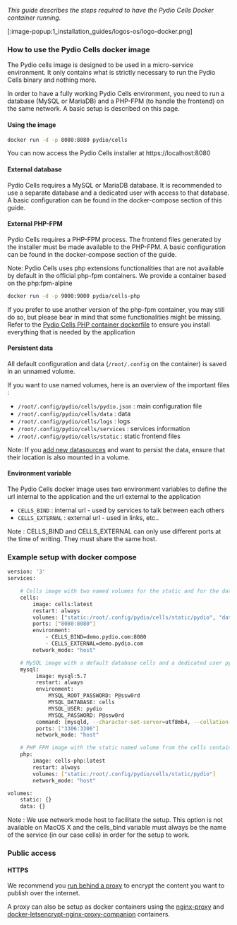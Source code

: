 _This guide describes the steps required to have the Pydio Cells Docker container running._

[:image-popup:1_installation_guides/logos-os/logo-docker.png]

### How to use the Pydio Cells docker image

The Pydio cells image is designed to be used in a micro-service environment. It only contains what is strictly necessary to run the Pydio Cells binary and nothing more.

In order to have a fully working Pydio Cells environment, you need to run a database (MySQL or MariaDB) and a PHP-FPM (to handle the frontend) on the same network. A basic setup is described on this page.

#### Using the image

```sh
docker run -d -p 8080:8080 pydio/cells
```

You can now access the Pydio Cells installer at https://localhost:8080

#### External database

Pydio Cells requires a MySQL or MariaDB database. It is recommended to use a separate database and a dedicated user with access to that database. A basic configuration can be found in the docker-compose section of this guide.

#### External PHP-FPM

Pydio Cells requires a PHP-FPM process. The frontend files generated by the installer must be made available to the PHP-FPM. A basic configuration can be found in the docker-compose section of the guide.

Note: Pydio Cells uses php extensions functionalities that are not available by default in the official php-fpm containers. We provide a container based on the php:fpm-alpine

```sh
docker run -d -p 9000:9000 pydio/cells-php
```

If you prefer to use another version of the php-fpm container, you may still do so, but please bear in mind that some functionalities might be missing. Refer to the [Pydio Cells PHP container dockerfile](https://github.com/pydio/cells/blob/master/tools/docker/cells-php/Dockerfile) to ensure you install everything that is needed by the application 

#### Persistent data

All default configuration and data (`/root/.config` on the container) is saved in an unnamed volume.

If you want to use named volumes, here is an overview of the important files :

- `/root/.config/pydio/cells/pydio.json` : main configuration file
- `/root/.config/pydio/cells/data` : data
- `/root/.config/pydio/cells/logs` : logs
- `/root/.config/pydio/cells/services` : services information
- `/root/.config/pydio/cells/static` : static frontend files

Note: If you [add new datasources](https://pydio.com/fr/docs/cells/v1/managing-datasources) and want to persist the data, ensure that their location is also mounted in a volume.

#### Environment variable

The Pydio Cells docker image uses two environment variables to define the url internal to the application and the url external to the application

- `CELLS_BIND` : internal url - used by services to talk between each others
- `CELLS_EXTERNAL` : external url - used in links, etc..

Note : CELLS_BIND and CELLS_EXTERNAL can only use different ports at the time of writing. They must share the same host.

### Example setup with docker compose

```sh
version: '3'
services:

    # Cells image with two named volumes for the static and for the data
    cells:
        image: cells:latest
        restart: always
        volumes: ["static:/root/.config/pydio/cells/static/pydio", "data:/root/.config/pydio/cells/data"]
        ports: ["8080:8080"]
        environment:
            - CELLS_BIND=demo.pydio.com:8080
            - CELLS_EXTERNAL=demo.pydio.com
        network_mode: "host"

    # MySQL image with a default database cells and a dedicated user pydio
    mysql:
         image: mysql:5.7
         restart: always
         environment:
             MYSQL_ROOT_PASSWORD: P@ssw0rd
             MYSQL_DATABASE: cells
             MYSQL_USER: pydio
             MYSQL_PASSWORD: P@ssw0rd
         command: [mysqld, --character-set-server=utf8mb4, --collation-server=utf8mb4_unicode_ci]
         ports: ["3306:3306"]
         network_mode: "host"

    # PHP FPM image with the static named volume from the cells container
    php:
        image: cells-php:latest
        restart: always
        volumes: ["static:/root/.config/pydio/cells/static/pydio"]
        network_mode: "host"

volumes:
    static: {}
    data: {}
```

Note : We use network mode host to facilitate the setup. This option is not available on MacOS X and the cells_bind variable must always be the name of the service (in our case cells) in order for the setup to work.

### Public access

#### HTTPS

We recommend you [run behind a proxy](https://pydio.com/fr/docs/cells/v1/run-behind-proxy) to encrypt the content you want to publish over the internet.

A proxy can also be setup as docker containers using the [nginx-proxy](https://github.com/jwilder/nginx-proxy) and [docker-letsencrypt-nginx-proxy-companion](https://github.com/JrCs/docker-letsencrypt-nginx-proxy-companion) containers.

